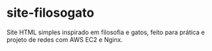 # site-filosogato
Site HTML simples inspirado em filosofia e gatos, feito para prática e projeto de redes com AWS EC2 e Nginx.
